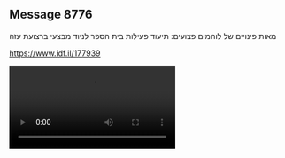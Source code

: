 ## Message 8776

מאות פינויים של לוחמים פצועים:
תיעוד פעילות בית הספר לניוד מבצעי ברצועת עזה

https://www.idf.il/177939

![Video](./8776/8776_media.mp4)
